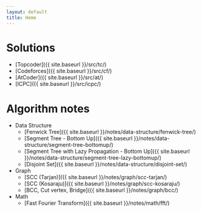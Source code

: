 ```yaml
---
layout: default
title: Home
---
```


# Solutions
  * [Topcoder]({{ site.baseurl }}/src/tc/)
  * [Codeforces]({{ site.baseurl }}/src/cf/)
  * [AtCoder]({{ site.baseurl }}/src/at/)
  * [ICPC]({{ site.baseurl }}/src/icpc/)

# Algorithm notes
  * Data Structure
    * [Fenwick Tree]({{ site.baseurl }}/notes/data-structure/fenwick-tree/)
    * [Segment Tree - Bottom Up]({{ site.baseurl }}/notes/data-structure/segment-tree-bottomup/)
    * [Segment Tree with Lazy Propagation - Bottom Up]({{ site.baseurl }}/notes/data-structure/segment-tree-lazy-bottomup/)
    * [Disjoint Set]({{ site.baseurl }}/notes/data-structure/disjoint-set/)
  * Graph
    * [SCC (Tarjan)]({{ site.baseurl }}/notes/graph/scc-tarjan/)
    * [SCC (Kosaraju)]({{ site.baseurl }}/notes/graph/scc-kosaraju/)
    * [BCC, Cut vertex, Bridge]({{ site.baseurl }}/notes/graph/bcc/)
  * Math
    * [Fast Fourier Transform]({{ site.baseurl }}/notes/math/fft/)
